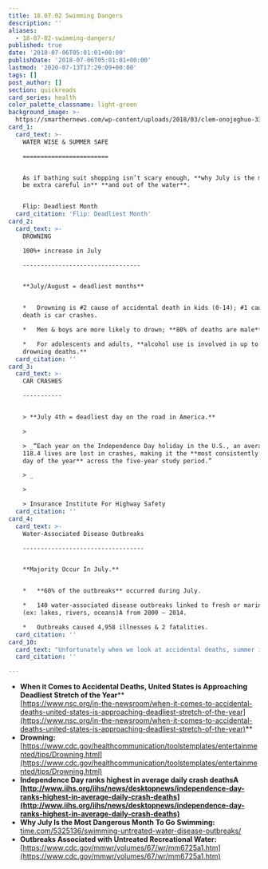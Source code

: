 ```yaml
---
title: 18.07.02 Swimming Dangers
description: ''
aliases:
  - 18-07-02-swimming-dangers/
published: true
date: '2018-07-06T05:01:01+00:00'
publishDate: '2018-07-06T05:01:01+00:00'
lastmod: '2020-07-13T17:29:09+00:00'
tags: []
post_author: []
section: quickreads
card_series: health
color_palette_classname: light-green
background_image: >-
  https://smarthernews.com/wp-content/uploads/2018/03/clem-onojeghuo-33630-unsplash-scaled.jpg
card_1:
  card_text: >-
    WATER WISE & SUMMER SAFE

    ========================


    As if bathing suit shopping isn’t scary enough, **why July is the month to
    be extra careful in** **and out of the water**.


    Flip: Deadliest Month
  card_citation: 'Flip: Deadliest Month'
card_2:
  card_text: >-
    DROWNING  

    100%+ increase in July

    ---------------------------------


    **July/August = deadliest months**


    *   Drowning is #2 cause of accidental death in kids (0-14); #1 cause of
    death is car crashes.

    *   Men & boys are more likely to drown; **80% of deaths are male**.

    *   For adolescents and adults, **alcohol use is involved in up to 70% of
    drowning deaths.**
  card_citation: ''
card_3:
  card_text: >-
    CAR CRASHES

    -----------


    > **July 4th = deadliest day on the road in America.**

    > 

    > _“Each year on the Independence Day holiday in the U.S., an average of
    118.4 lives are lost in crashes, making it the **most consistently deadly
    day of the year** across the five-year study period.”  

    > _

    > 

    > Insurance Institute For Highway Safety
  card_citation: ''
card_4:
  card_text: >-
    Water-Associated Disease Outbreaks

    ----------------------------------


    **Majority Occur In July.**


    *   **60% of the outbreaks** occurred during July.

    *   140 water-associated disease outbreaks linked to fresh or marine waters
    (ex: lakes, rivers, oceans)A from 2000 – 2014.

    *   Outbreaks caused 4,958 illnesses & 2 fatalities.
  card_citation: ''
card_10:
  card_text: "Unfortunately when we look at accidental deaths, summer is not the carefree period we’d like it to be,’ Ken Kolosh, manager of statistics at the National Safety Council who compiles data over the last 98-years.\n\n[view sources](https://smarthernews.com/18-07-02-swimming-dangers/)"
  card_citation: ''

---
```

*   **When it Comes to Accidental Deaths, United States is Approaching Deadliest Stretch of the Year****  
    [https://www.nsc.org/in-the-newsroom/when-it-comes-to-accidental-deaths-united-states-is-approaching-deadliest-stretch-of-the-year](https://www.nsc.org/in-the-newsroom/when-it-comes-to-accidental-deaths-united-states-is-approaching-deadliest-stretch-of-the-year)**
*   **Drowning:** [https://www.cdc.gov/healthcommunication/toolstemplates/entertainmented/tips/Drowning.html](https://www.cdc.gov/healthcommunication/toolstemplates/entertainmented/tips/Drowning.html)
*   **Independence Day ranks highest in average daily crash deathsA [http://www.iihs.org/iihs/news/desktopnews/independence-day-ranks-highest-in-average-daily-crash-deaths](http://www.iihs.org/iihs/news/desktopnews/independence-day-ranks-highest-in-average-daily-crash-deaths)**
*   **Why July Is the Most Dangerous Month To Go Swimming:**  
    [time.com/5325136/swimming-untreated-water-disease-outbreaks/](http://time.com/5325136/swimming-untreated-water-disease-outbreaks/)
*   **Outbreaks Associated with Untreated Recreational Water:** [https://www.cdc.gov/mmwr/volumes/67/wr/mm6725a1.htm](https://www.cdc.gov/mmwr/volumes/67/wr/mm6725a1.htm)